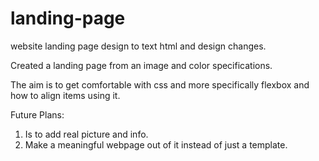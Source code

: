 # landing-page
website landing page design to text html and design changes.

Created a landing page from an image and color specifications.

The aim is to get comfortable with css and more specifically flexbox and how to align items using it.


Future Plans:
1. Is to add real picture and info.
2. Make a meaningful webpage out of it instead of just a template.